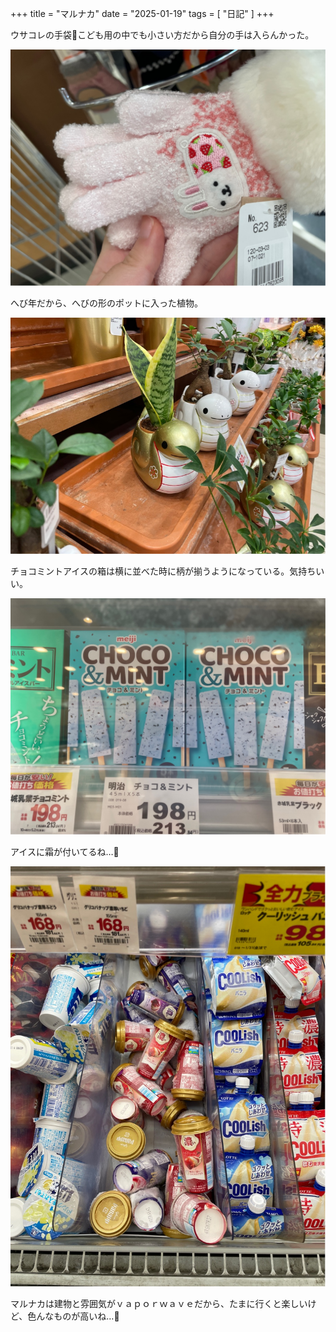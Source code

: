 +++
title = "マルナカ"
date = "2025-01-19"
tags = [
    "日記"
]
+++

ウサコレの手袋🧤こども用の中でも小さい方だから自分の手は入らんかった。 

![](01.jpg)

へび年だから、へびの形のポットに入った植物。 

![](02.jpg)

チョコミントアイスの箱は横に並べた時に柄が揃うようになっている。気持ちいい。 

![](03.jpg)

アイスに霜が付いてるね…🍨 

![](04.jpg)

マルナカは建物と雰囲気がｖａｐｏｒｗａｖｅだから、たまに行くと楽しいけど、色んなものが高いね…👛